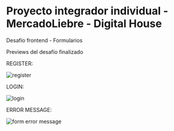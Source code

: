 # Proyecto integrador individual - MercadoLiebre - Digital House

Desafío frontend - Formularios


Previews del desafío finalizado

REGISTER:

![register](https://user-images.githubusercontent.com/118026671/215377503-426cdc19-25de-4da2-a405-65551a75e271.svg)

LOGIN:

![login](https://user-images.githubusercontent.com/118026671/215376360-a3a70678-4889-40b6-92c0-c23679ef5293.svg)

ERROR MESSAGE:

![form error message](https://user-images.githubusercontent.com/118026671/215376364-84b354da-2508-474c-afc4-d1e176dc1fb8.svg)
